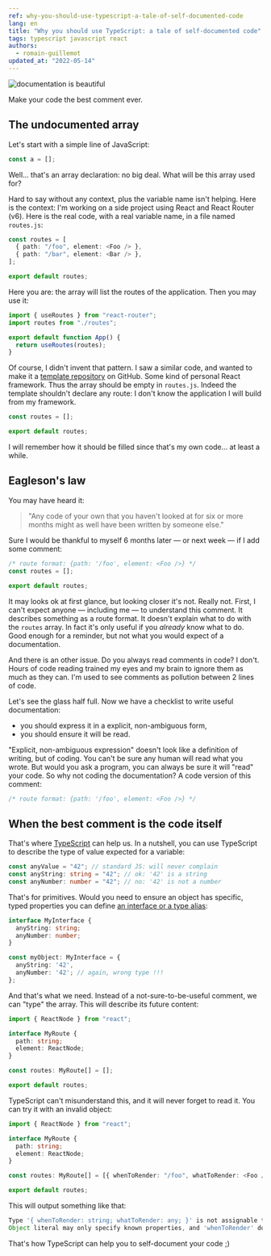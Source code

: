 ```yaml
---
ref: why-you-should-use-typescript-a-tale-of-self-documented-code
lang: en
title: "Why you should use TypeScript: a tale of self-documented code"
tags: typescript javascript react
authors:
  - romain-guillemot
updated_at: "2022-05-14"
---
```


![documentation is beautiful](https://dev-to-uploads.s3.amazonaws.com/uploads/articles/n12f02gzersleak8gcyw.jpeg)

Make your code the best comment ever.

## The undocumented array

Let's start with a simple line of JavaScript:

```ts
const a = [];
```

Well... that's an array declaration: no big deal. What will be this array used for?

Hard to say without any context, plus the variable name isn't helping. Here is the context: I'm working on a side project using React and React Router (v6). Here is the real code, with a real variable name, in a file named `routes.js`:

```ts
const routes = [
  { path: "/foo", element: <Foo /> },
  { path: "/bar", element: <Bar /> },
];

export default routes;
```

Here you are: the array will list the routes of the application. Then you may use it:

```jsx
import { useRoutes } from "react-router";
import routes from "./routes";

export default function App() {
  return useRoutes(routes);
}
```

Of course, I didn't invent that pattern. I saw a similar code, and wanted to make it a [template repository](https://docs.github.com/en/github/creating-cloning-and-archiving-repositories/creating-a-template-repository) on GitHub. Some kind of personal React framework. Thus the array should be empty in `routes.js`. Indeed the template shouldn't declare any route: I don't know the application I will build from my framework.

```ts
const routes = [];

export default routes;
```

I will remember how it should be filled since that's my own code... at least a while.

## Eagleson's law

You may have heard it:

> "Any code of your own that you haven't looked at for six or more months might as well have been written by someone else."

Sure I would be thankful to myself 6 months later &mdash; or next week &mdash; if I add some comment:

```ts
/* route format: {path: '/foo', element: <Foo />} */
const routes = [];

export default routes;
```

It may looks ok at first glance, but looking closer it's not. Really not. First, I can't expect anyone &mdash; including me &mdash; to understand this comment. It describes something as a route format. It doesn't explain what to do with the `routes` array. In fact it's only useful if you _already_ know what to do. Good enough for a reminder, but not what you would expect of a documentation.

And there is an other issue. Do you always read comments in code? I don't. Hours of code reading trained my eyes and my brain to ignore them as much as they can. I'm used to see comments as pollution between 2 lines of code.

Let's see the glass half full. Now we have a checklist to write useful documentation:

- you should express it in a explicit, non-ambiguous form,
- you should ensure it will be read.

"Explicit, non-ambiguous expression" doesn't look like a definition of writing, but of coding. You can't be sure any human will read what you wrote. But would you ask a program, you can always be sure it will "read" your code. So why not coding the documentation? A code version of this comment:

```ts
/* route format: {path: '/foo', element: <Foo />} */
```

## When the best comment is the code itself

That's where [TypeScript](https://www.typescriptlang.org/) can help us. In a nutshell, you can use TypeScript to describe the type of value expected for a variable:

```ts
const anyValue = "42"; // standard JS: will never complain
const anyString: string = "42"; // ok: '42' is a string
const anyNumber: number = "42"; // no: '42' is not a number
```

That's for primitives. Would you need to ensure an object has specific, typed properties you can define [an interface or a type alias](https://www.typescriptlang.org/docs/handbook/2/objects.html):

```ts
interface MyInterface {
  anyString: string;
  anyNumber: number;
}

const myObject: MyInterface = {
  anyString: '42',
  anyNumber: '42'; // again, wrong type !!!
};
```

And that's what we need. Instead of a not-sure-to-be-useful comment, we can "type" the array. This will describe its future content:

```ts
import { ReactNode } from "react";

interface MyRoute {
  path: string;
  element: ReactNode;
}

const routes: MyRoute[] = [];

export default routes;
```

TypeScript can't misunderstand this, and it will never forget to read it. You can try it with an invalid object:

```ts
import { ReactNode } from "react";

interface MyRoute {
  path: string;
  element: ReactNode;
}

const routes: MyRoute[] = [{ whenToRender: "/foo", whatToRender: <Foo /> }];

export default routes;
```

This will output something like that:

```ts
Type '{ whenToRender: string; whatToRender: any; }' is not assignable to type 'MyRoute'
Object literal may only specify known properties, and 'whenToRender' does not exist in type 'MyRoute'
```

That's how TypeScript can help you to self-document your code ;)
